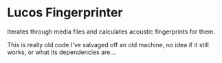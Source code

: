 # Lucos Fingerprinter

Iterates through media files and calculates acoustic fingerprints for them.


This is really old code I've salvaged off an old machine, no idea if it still works, or what its dependencies are...
